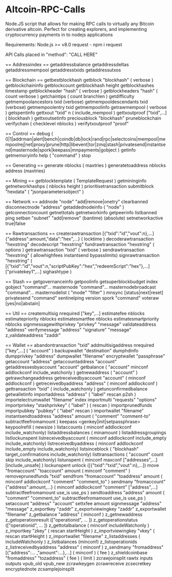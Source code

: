 # Altcoin-RPC-Calls
Node.JS script that allows for making RPC calls to virtually any Bitcoin derivative altcoin. Perfect for creating explorers, and implementing cryptocurrency payments in to nodejs applications

Requirements:
Node.js >= v8.0
request - npm i request


API Calls
placed in "method": "CALL HERE"
 
== Addressindex ==
getaddressbalance
getaddressdeltas
getaddressmempool
getaddresstxids
getaddressutxos

== Blockchain ==
getbestblockhash
getblock "blockhash" ( verbose )
getblockchaininfo
getblockcount
getblockhash height
getblockhashes timestamp
getblockheader "hash" ( verbose )
getblockheaders "hash" ( count verbose )
getchaintips ( count branchlen )
getdifficulty
getmempoolancestors txid (verbose)
getmempooldescendants txid (verbose)
getmempoolentry txid
getmempoolinfo
getrawmempool ( verbose )
getspentinfo
gettxout "txid" n ( include_mempool )
gettxoutproof ["txid",...] ( blockhash )
gettxoutsetinfo
preciousblock "blockhash"
pruneblockchain
verifychain ( checklevel nblocks )
verifytxoutproof "proof"

== Control ==
debug ( 0|1|addrman|alert|bench|coindb|db|lock|rand|rpc|selectcoins|mempool|mempoolrej|net|proxy|prune|http|libevent|tor|zmq|stash|privatesend|instantsend|masternode|spork|keepass|mnpayments|gobject )
getinfo
getmemoryinfo
help ( "command" )
stop

== Generating ==
generate nblocks ( maxtries )
generatetoaddress nblocks address (maxtries)

== Mining ==
getblocktemplate ( TemplateRequest )
getmininginfo
getnetworkhashps ( nblocks height )
prioritisetransaction <txid> <priority delta> <fee delta>
submitblock "hexdata" ( "jsonparametersobject" )

== Network ==
addnode "node" "add|remove|onetry"
clearbanned
disconnectnode "address" 
getaddednodeinfo ( "node" )
getconnectioncount
getnettotals
getnetworkinfo
getpeerinfo
listbanned
ping
setban "subnet" "add|remove" (bantime) (absolute)
setnetworkactive true|false

== Rawtransactions ==
createrawtransaction [{"txid":"id","vout":n},...] {"address":amount,"data":"hex",...} ( locktime )
decoderawtransaction "hexstring"
decodescript "hexstring"
fundrawtransaction "hexstring" ( options )
getrawtransaction "txid" ( verbose )
sendrawtransaction "hexstring" ( allowhighfees instantsend bypasslimits)
signrawtransaction "hexstring" ( [{"txid":"id","vout":n,"scriptPubKey":"hex","redeemScript":"hex"},...] ["privatekey1",...] sighashtype )

== Stash ==
getgovernanceinfo
getpoolinfo
getsuperblockbudget index
gobject "command"...
masternode "command"...
masternodebroadcast "command"...
masternodelist ( "mode" "filter" )
mnsync [status|next|reset]
privatesend "command"
sentinelping version
spork "command"
voteraw <masternode-tx-hash> <masternode-tx-index> <governance-hash> <vote-signal> [yes|no|abstain] <time> <vote-sig>

== Util ==
createmultisig nrequired ["key",...]
estimatefee nblocks
estimatepriority nblocks
estimatesmartfee nblocks
estimatesmartpriority nblocks
signmessagewithprivkey "privkey" "message"
validateaddress "address"
verifymessage "address" "signature" "message"
z_validateaddress "zaddr"

== Wallet ==
abandontransaction "txid"
addmultisigaddress nrequired ["key",...] ( "account" )
backupwallet "destination"
dumphdinfo
dumpprivkey "address"
dumpwallet "filename"
encryptwallet "passphrase"
getaccount "address"
getaccountaddress "account"
getaddressesbyaccount "account"
getbalance ( "account" minconf addlockconf include_watchonly )
getnewaddress ( "account" )
getrawchangeaddress
getreceivedbyaccount "account" ( minconf addlockconf )
getreceivedbyaddress "address" ( minconf addlockconf )
gettransaction "txid" ( include_watchonly )
getunconfirmedbalance
getwalletinfo
importaddress "address" ( "label" rescan p2sh )
importelectrumwallet "filename" index
importmulti "requests" "options"
importprivkey "stashprivkey" ( "label" ) ( rescan )
importprunedfunds
importpubkey "pubkey" ( "label" rescan )
importwallet "filename"
instantsendtoaddress "address" amount ( "comment" "comment-to" subtractfeefromamount )
keepass <genkey|init|setpassphrase>
keypoolrefill ( newsize )
listaccounts ( minconf addlockconf include_watchonly)
listaddressbalances ( minamount )
listaddressgroupings
listlockunspent
listreceivedbyaccount ( minconf addlockconf include_empty include_watchonly)
listreceivedbyaddress ( minconf addlockconf include_empty include_watchonly)
listsinceblock ( "blockhash" target_confirmations include_watchonly)
listtransactions ( "account" count skip include_watchonly)
listunspent ( minconf maxconf  ["addresses",...] [include_unsafe] )
lockunspent unlock ([{"txid":"txid","vout":n},...])
move "fromaccount" "toaccount" amount ( minconf "comment" )
removeprunedfunds "txid"
sendfrom "fromaccount" "toaddress" amount ( minconf addlockconf "comment" "comment_to" )
sendmany "fromaccount" {"address":amount,...} ( minconf addlockconf "comment" ["address",...] subtractfeefromamount use_is use_ps )
sendtoaddress "address" amount ( "comment" "comment_to" subtractfeefromamount use_is use_ps )
setaccount "address" "account"
settxfee amount
signmessage "address" "message"
z_exportkey "zaddr"
z_exportviewingkey "zaddr"
z_exportwallet "filename"
z_getbalance "address" ( minconf )
z_getnewaddress
z_getoperationresult (["operationid", ... ]) 
z_getoperationstatus (["operationid", ... ]) 
z_gettotalbalance ( minconf includeWatchonly )
z_importkey "zkey" ( rescan startHeight )
z_importviewingkey "vkey" ( rescan startHeight )
z_importwallet "filename"
z_listaddresses ( includeWatchonly )
z_listbalances (minconf)
z_listoperationids
z_listreceivedbyaddress "address" ( minconf )
z_sendmany "fromaddress" [{"address":... ,"amount":...},...] ( minconf ) ( fee )
z_shieldcoinbase "fromaddress" "tozaddress" ( fee ) ( limit )
zcrawjoinsplit rawtx inputs outputs vpub_old vpub_new
zcrawkeygen
zcrawreceive zcsecretkey encryptednote
zcsamplejoinsplit
